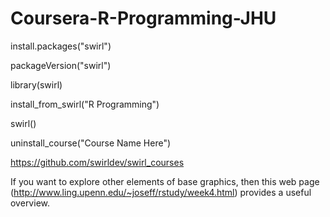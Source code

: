 # Coursera-R-Programming-JHU

install.packages("swirl")

packageVersion("swirl")

library(swirl)

install_from_swirl("R Programming")

swirl()

uninstall_course("Course Name Here")

https://github.com/swirldev/swirl_courses

If you want to explore other elements of base graphics, then this web page (http://www.ling.upenn.edu/~joseff/rstudy/week4.html) provides a useful overview.
